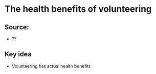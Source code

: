 # The health benefits of volunteering

## Source:
- ??

## Key idea
- Volunteering has actual health benefits
